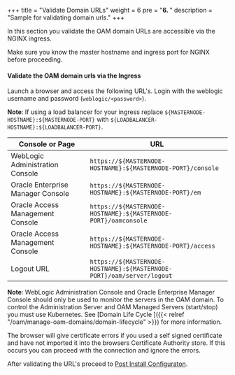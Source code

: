 +++
title = "Validate Domain URLs"
weight = 6
pre = "<b>6. </b>"
description = "Sample for validating domain urls."
+++

In this section you validate the OAM domain URLs are accessible via the NGINX ingress.

Make sure you know the master hostname and ingress port for NGINX before proceeding.


#### Validate the OAM domain urls via the Ingress

Launch a browser and access the following URL's. Login with the weblogic username and password (`weblogic/<password>`).

**Note**: If using a load balancer for your ingress replace `${MASTERNODE-HOSTNAME}:${MASTERNODE-PORT}` with `${LOADBALANCER-HOSTNAME}:${LOADBALANCER-PORT}`.

| Console or Page | URL | 
| --- | --- | 
| WebLogic Administration Console | `https://${MASTERNODE-HOSTNAME}:${MASTERNODE-PORT}/console` | 
| Oracle Enterprise Manager Console | `https://${MASTERNODE-HOSTNAME}:${MASTERNODE-PORT}/em` 
| Oracle Access Management Console | `https://${MASTERNODE-HOSTNAME}:${MASTERNODE-PORT}/oamconsole` |
| Oracle Access Management Console | `https://${MASTERNODE-HOSTNAME}:${MASTERNODE-PORT}/access` |
| Logout URL | `https://${MASTERNODE-HOSTNAME}:${MASTERNODE-PORT}/oam/server/logout` |


**Note**: WebLogic Administration Console and Oracle Enterprise Manager Console should only be used to monitor the servers in the OAM domain. To control the Administration Server and OAM Managed Servers (start/stop) you must use Kubernetes. See [Domain Life Cycle ]({{< relref "/oam/manage-oam-domains/domain-lifecycle" >}}) for more information.
 
The browser will give certificate errors if you used a self signed certificate and have not imported it into the browsers Certificate Authority store. If this occurs you can proceed with the connection and ignore the errors.
 
After validating the URL's proceed to [Post Install Configuraton](../post-install-configuration).

